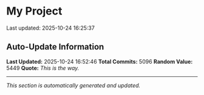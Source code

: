 # My Project


Last updated: 2025-10-24 16:25:37















































































































































































































































































































































































































































































































































































































































































































































































































































































































































































































































































































































































































































































































































































































































































































































































































































































































































































































































































































































































































































































































































































































































































































































































































































































































































































































































































































































































































































































































































































































































































































































































































































































































































































































































































































































































































































































































































































































































































































































































































































































































































































































































































































































































































































































































































































































































































































































































































































































































































































































































































































































































































































































































































































































































































































































































































































































































## Auto-Update Information

**Last Updated:** 2025-10-24 16:52:46
**Total Commits:** 5096
**Random Value:** 5449
**Quote:** _This is the way._

---
_This section is automatically generated and updated._